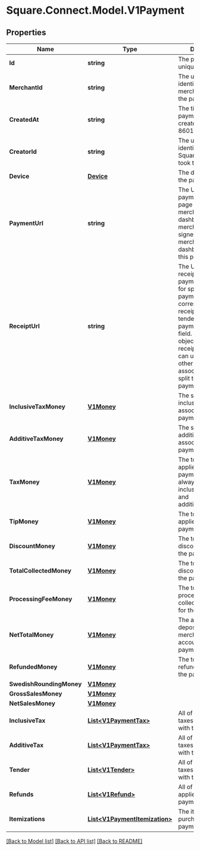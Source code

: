 # Square.Connect.Model.V1Payment
## Properties

Name | Type | Description | Notes
------------ | ------------- | ------------- | -------------
**Id** | **string** | The payment&#39;s unique identifier. | [optional] 
**MerchantId** | **string** | The unique identifier of the merchant that took the payment. | [optional] 
**CreatedAt** | **string** | The time when the payment was created, in ISO 8601 format. | [optional] 
**CreatorId** | **string** | The unique identifier of the Square account that took the payment. | [optional] 
**Device** | [**Device**](Device.md) | The device that took the payment. | [optional] 
**PaymentUrl** | **string** | The URL of the payment&#39;s detail page in the merchant dashboard. The merchant must be signed in to the merchant dashboard to view this page. | [optional] 
**ReceiptUrl** | **string** | The URL of the receipt for the payment. Note that for split tender payments, this URL corresponds to the receipt for the first tender listed in the payment&#39;s tender field. Each Tender object has its own receipt_url field you can use to get the other receipts associated with a split tender payment. | [optional] 
**InclusiveTaxMoney** | [**V1Money**](V1Money.md) | The sum of all inclusive taxes associated with the payment. | [optional] 
**AdditiveTaxMoney** | [**V1Money**](V1Money.md) | The sum of all additive taxes associated with the payment. | [optional] 
**TaxMoney** | [**V1Money**](V1Money.md) | The total of all taxes applied to the payment. This is always the sum of inclusive_tax_money and additive_tax_money. | [optional] 
**TipMoney** | [**V1Money**](V1Money.md) | The total of all tips applied to the payment. | [optional] 
**DiscountMoney** | [**V1Money**](V1Money.md) | The total of all discounts applied to the payment. | [optional] 
**TotalCollectedMoney** | [**V1Money**](V1Money.md) | The total of all discounts applied to the payment. | [optional] 
**ProcessingFeeMoney** | [**V1Money**](V1Money.md) | The total of all processing fees collected by Square for the payment. | [optional] 
**NetTotalMoney** | [**V1Money**](V1Money.md) | The amount to be deposited into the merchant&#39;s bank account for the payment. | [optional] 
**RefundedMoney** | [**V1Money**](V1Money.md) | The total of all refunds applied to the payment. | [optional] 
**SwedishRoundingMoney** | [**V1Money**](V1Money.md) |  | [optional] 
**GrossSalesMoney** | [**V1Money**](V1Money.md) |  | [optional] 
**NetSalesMoney** | [**V1Money**](V1Money.md) |  | [optional] 
**InclusiveTax** | [**List&lt;V1PaymentTax&gt;**](V1PaymentTax.md) | All of the inclusive taxes associated with the payment. | [optional] 
**AdditiveTax** | [**List&lt;V1PaymentTax&gt;**](V1PaymentTax.md) | All of the additive taxes associated with the payment. | [optional] 
**Tender** | [**List&lt;V1Tender&gt;**](V1Tender.md) | All of the additive taxes associated with the payment. | [optional] 
**Refunds** | [**List&lt;V1Refund&gt;**](V1Refund.md) | All of the refunds applied to the payment. | [optional] 
**Itemizations** | [**List&lt;V1PaymentItemization&gt;**](V1PaymentItemization.md) | The items purchased in the payment. | [optional] 



[[Back to Model list]](../README.md#documentation-for-models) [[Back to API list]](../README.md#documentation-for-api-endpoints) [[Back to README]](../README.md)

